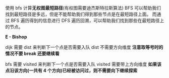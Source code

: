 使用 bfs 计算**无权图最短路径**(有权图需要迪杰斯特拉斯算法)
BFS 可以帮助我们找到最短路径是多远，但是不能帮助我们得到那些节点是在最短路径上面。
而通过 BFS 遍历得到的信息进行 DFS 遍历回溯，可以帮助我们找到那些在最短路径上的节点。

**E - Bishop**

dijk 需要 dist 来判断下一个点是否需要入队 dist 不需要方向维度
**注意取等号时的情况不要 break 还要继续看**

bfs 需要 visited 来判断下一个点是否需要入队 visited 需要带上方向维度
**如果该点沿该方向(一共有 4 个方向)已经被访问过，则不需要向下继续探索**
